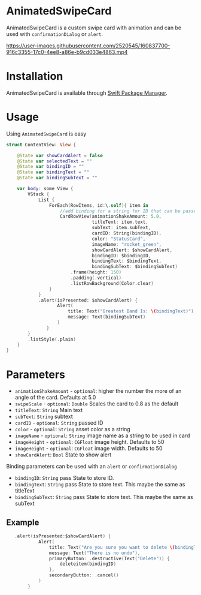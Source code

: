 # AnimatedSwipeCard

AnimatedSwipeCard is a custom swipe card with animation and can be used with `confirmationDialog` or `alert`.


https://user-images.githubusercontent.com/2520545/160837700-916c3355-17c0-4ee8-a86e-b9cd033e4863.mp4





# Installation

AnimatedSwipeCard is available through [Swift Package Manager](https://swift.org/package-manager/).

# Usage

Using `AnimatedSwipeCard` is easy 

```swift
struct ContentView: View {

    @State var showCardAlert = false
    @State var selectedText = ""
    @State var bindingID = ""
    @State var bindingText = ""
    @State var bindingSubText = ""

    var body: some View {
        VStack {
            List {
                ForEach(RowItems, id:\.self){ item in
                    //add binding for a string for ID that can be passed
                    CardRowView(animationShakeAmount: 5.0,
                                titleText: item.text,
                                subText: item.subText,
                                cardID: String(bindingID),
                                color: "StatusCard",
                                imageName: "rocket_green",
                                showCardAlert: $showCardAlert,
                                bindingID: $bindingID,
                                bindingText: $bindingText,
                                bindingSubText: $bindingSubText)
                        .frame(height: 150)
                        .padding(.vertical)
                        .listRowBackground(Color.clear)
                }
            }
            .alert(isPresented: $showCardAlert) {
                   Alert(
                       title: Text("Greatest Band Is: \(bindingText)"),
                       message: Text(bindingSubText)
                   )
               }
        }
        .listStyle(.plain)
    }
}
```

# Parameters

- `animationShakeAmount` - `optional`: higher the number the more of an angle of the card. Defaults at 5.0
- `swipeScale` - `optional`: `Double` Scales the card to 0.8 as the default
- `titleText`: `String` Main text
- `subText`: `String` subtext
- `cardID` - `optional`: `String` passed ID
- `color` - `optional`: `String` asset color as a string 
- `imageName` - `optional`: `String` image name as a string to be used in card
- `imageHeight` - `optional`: `CGFloat` image height. Defaults to 50
- `imageHeight` - `optional`: `CGFloat` image width. Defaults to 50
- `showCardAlert`: `Bool` State to show alert

Binding parameters can be used with an `alert` or `confirmationDialog`

- `bindingID`: `String` pass State to store ID.
- `bindingText`: `String` pass State to store text. This maybe the same as titleText
- `bindingSubText`: `String` pass State to store text. This maybe the same as subText

## Example

```swift
   .alert(isPresented:$showCardAlert) {
            Alert(
                title: Text("Are you sure you want to delete \(bindingText)?"),
                message: Text("There is no undo"),
                primaryButton: .destructive(Text("Delete")) {
                    deleteitem(bindingID)
                },
                secondaryButton: .cancel()
            )
        }
```
